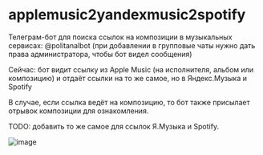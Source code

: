 # applemusic2yandexmusic2spotify
Телеграм-бот для поиска ссылок на композиции в музыкальных сервисах: @politanalbot (при добавлении в групповые чаты нужно дать права администратора, чтобы бот видел сообщения)

Сейчас: бот видит ссылку из Apple Music (на исполнителя, альбом или композицию) и отдаёт ссылки на то же самое, но в Яндекс.Музыка и Spotify

В случае, если ссылка ведёт на композицию, то бот также присылает отрывок композиции для ознакомления.

TODO: добавить то же самое для ссылок Я.Музыка и Spotify.

![image](https://user-images.githubusercontent.com/23462215/117817839-6f22a980-b281-11eb-96a7-6899b553a333.png)
